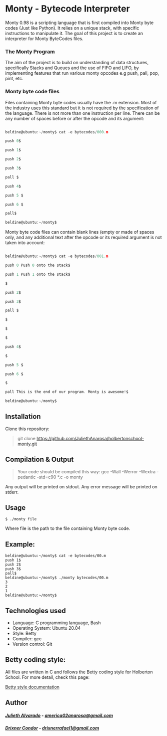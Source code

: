 
# Monty - Bytecode Interpreter

  

Monty 0.98 is a scripting language that is first compiled into Monty byte codes (Just like Python). It relies on a unique stack, with specific instructions to manipulate it. The goal of this project is to create an interpreter for Monty ByteCodes files.

 


### The Monty Program

  

The aim of the project is to build on understanding of data structures, specifically Stacks and Queues and the use of FIFO and LIFO, by implementing features that run various monty opcodes e.g push, pall, pop, pint, etc.

### Monty byte code files

  

Files containing Monty byte codes usually have the .m extension. Most of the industry uses this standard but it is not required by the specification of the language. There is not more than one instruction per line. There can be any number of spaces before or after the opcode and its argument:

  

```c

beldine@ubuntu:~/monty$ cat -e bytecodes/000.m

push 0$

push 1$

push 2$

push 3$

pall $

push 4$

push 5 $

push 6 $

pall$

beldine@ubuntu:~/monty$

```

Monty byte code files can contain blank lines (empty or made of spaces only, and any additional text after the opcode or its required argument is not taken into account:

  

```c

beldine@ubuntu:~/monty$ cat -e bytecodes/001.m

push 0 Push 0 onto the stack$

push 1 Push 1 onto the stack$

$

push 2$

push 3$

pall $

$

$

$

push 4$

$

push 5 $

push 6 $

$

pall This is the end of our program. Monty is awesome!$

beldine@ubuntu:~/monty$

```
## Installation

Clone this repository:

>  git clone https://github.com/JuliethAnarosa/holbertonschool-monty.git


## Compilation & Output

> Your code should be compiled this way:
> gcc -Wall -Werror -Wextra -pedantic -std=c90 *.c -o monty

Any output will be printed on stdout. Any error message will be printed on stderr.

## Usage

```
$ ./monty file
```
Where file is the path to the file containing Monty byte code.


## Example:
```
beldine@ubuntu:~/monty$ cat -e bytecodes/00.m
push 1$
push 2$
push 3$
pall$
beldine@ubuntu:~/monty$ ./monty bytecodes/00.m
3
2
1
beldine@ubuntu:~/monty$

```

## Technologies used

-   Language: C programming language, Bash
-   Operating System: Ubuntu 20.04
-   Style: Betty
-   Compiler: gcc
-   Version control: Git

## Betty coding style:

  

All files are written in C and follows the Betty coding style for Holberton School. For more detail, check this page:

  

[Betty style documentation](https://github.com/holbertonschool/Betty/wiki)

  
  


## Author

##### [Julieth Alvarado](https://github.com/JuliethAnarosa) - america02anarosa@gmail.com

#####   [Drixner Condor](https://github.com/Drixner) - drixnerrafael1@gmail.com

